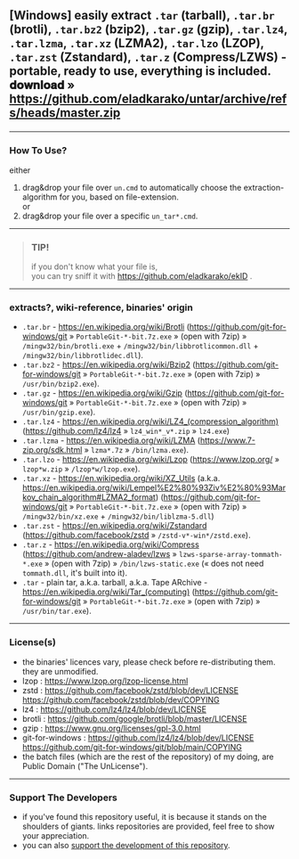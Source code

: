 <h2>

[Windows] easily extract `.tar` (tarball), `.tar.br` (brotli), `.tar.bz2` (bzip2), `.tar.gz` (gzip), `.tar.lz4`, `.tar.lzma`, `.tar.xz` (LZMA2), `.tar.lzo` (LZOP), `.tar.zst` (Zstandard), `.tar.z` (Compress/LZWS)  - portable, ready to use, everything is included. 𝐝𝐨𝐰𝐧𝐥𝐨𝐚𝐝 » https://github.com/eladkarako/untar/archive/refs/heads/master.zip

</h2>

<hr/>

<h3>How To Use?</h3>

either  

1.  drag&amp;drop your file over `un.cmd` to automatically choose the extraction-algorithm for you, based on file-extension.  
or  
2. drag&amp;drop your file over a specific `un_tar*.cmd`.

<hr/>

<blockquote>
<h3>TIP!</h3>

if you don't know what your file is,  
you can try sniff it with https://github.com/eladkarako/ekID .

</blockquote>

<hr/>

<h3>extracts?, wiki-reference, binaries' origin</h3>

- `.tar.br` - https://en.wikipedia.org/wiki/Brotli (https://github.com/git-for-windows/git » `PortableGit-*-bit.7z.exe` » (open with 7zip) » `/mingw32/bin/brotli.exe` + `/mingw32/bin/libbrotlicommon.dll` + `/mingw32/bin/libbrotlidec.dll`).
- `.tar.bz2` - https://en.wikipedia.org/wiki/Bzip2 (https://github.com/git-for-windows/git » `PortableGit-*-bit.7z.exe` » (open with 7zip) » `/usr/bin/bzip2.exe`).
- `.tar.gz` - https://en.wikipedia.org/wiki/Gzip (https://github.com/git-for-windows/git » `PortableGit-*-bit.7z.exe` » (open with 7zip) » `/usr/bin/gzip.exe`).
- `.tar.lz4` - https://en.wikipedia.org/wiki/LZ4_(compression_algorithm) (https://github.com/lz4/lz4 » `lz4_win*_v*.zip` » `lz4.exe`)
- `.tar.lzma` - https://en.wikipedia.org/wiki/LZMA (https://www.7-zip.org/sdk.html » `lzma*.7z` » `/bin/lzma.exe`).
- `.tar.lzo` - https://en.wikipedia.org/wiki/Lzop (https://www.lzop.org/ » `lzop*w.zip` » `/lzop*w/lzop.exe`).
- `.tar.xz` - https://en.wikipedia.org/wiki/XZ_Utils (a.k.a. https://en.wikipedia.org/wiki/Lempel%E2%80%93Ziv%E2%80%93Markov_chain_algorithm#LZMA2_format)  (https://github.com/git-for-windows/git » `PortableGit-*-bit.7z.exe` » (open with 7zip) » `/mingw32/bin/xz.exe` + `/mingw32/bin/liblzma-5.dll`)
- `.tar.zst` - https://en.wikipedia.org/wiki/Zstandard (https://github.com/facebook/zstd » `/zstd-v*-win*/zstd.exe`).
- `.tar.z` - https://en.wikipedia.org/wiki/Compress (https://github.com/andrew-aladev/lzws » `lzws-sparse-array-tommath-*.exe` » (open with 7zip) » `/bin/lzws-static.exe` (« does not need `tommath.dll`, it's built into it).
- `.tar` - plain tar, a.k.a. tarball, a.k.a. Tape ARchive - https://en.wikipedia.org/wiki/Tar_(computing) (https://github.com/git-for-windows/git » `PortableGit-*-bit.7z.exe` » (open with 7zip) » `/usr/bin/tar.exe`).

<hr/>

<h3>License(s)</h3>

- the binaries' licences vary, please check before re-distributing them. they are unmodified. 
- lzop : https://www.lzop.org/lzop-license.html  
- zstd : https://github.com/facebook/zstd/blob/dev/LICENSE https://github.com/facebook/zstd/blob/dev/COPYING  
- lz4  : https://github.com/lz4/lz4/blob/dev/LICENSE  
- brotli : https://github.com/google/brotli/blob/master/LICENSE  
- gzip : https://www.gnu.org/licenses/gpl-3.0.html  
- git-for-windows : https://github.com/lz4/lz4/blob/dev/LICENSE https://github.com/git-for-windows/git/blob/main/COPYING  
- the batch files (which are the rest of the repository) of my doing, are Public Domain ("The UnLicense").  

<hr/>

<h3>Support The Developers</h3>

- if you've found this repository useful, it is because it stands on the shoulders of giants. links repositories are provided, feel free to show your appreciation.
- you can also <a href="https://paypal.me/%65%31%61%64%6B%61%72%61%6B%30/%35%55%53%44">support the development of this repository</a>.
